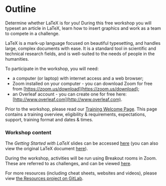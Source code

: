 # Outline

Determine whether LaTeX is for you! During this free workshop you will typeset an article in LaTeX, learn how to insert graphics and work as a team to compete in a challenge.

LaTeX is a mark-up language focused on beautiful typesetting, and handles large, complex documents with ease. It is a standard tool in scientific and technical research fields, and is well-suited to the needs of people in the humanities.

To participate in the workshop, you will need:

* a computer \(or laptop\) with internet access and a web browser;
* Zoom installed on your computer - you can download Zoom for free from [https://zoom.us/download](https://zoom.us/download);
* an Overleaf account - you can create one for free here: [http://www.overleaf.com](http://www.overleaf.com).

Prior to the workshop, please read our [Training Welcome Page](https://gitlab.unimelb.edu.au/rescom-training/latex/welcome). This page contains a training overview, eligibility & requirements, expectations, support, training format and dates & times.

### 

###  Workshop content

The _Getting Started with LaTeX_ slides can be accessed [here](/rescom-training/latex/getting-started/-/blob/master/assets/slides.pdf) \(you can also view the original LaTeX document [here](https://www.overleaf.com/read/gbwdjvqtgyxv)\).

During the workshop, activities will be run using Breakout rooms in Zoom. These are referred to as challenges, and can be viewed [here](/rescom-training/latex/getting-started/-/blob/master/challenges.md).

For more resources \(including cheat sheets, websites and videos\), please view [the Resources project on GitLab](https://gitlab.unimelb.edu.au/rescom-training/latex/resources).


